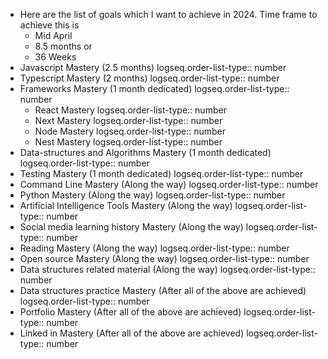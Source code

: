 - Here are the list of goals which I want to achieve in 2024. Time frame to achieve this is
	- Mid April
	- 8.5 months or
	- 36 Weeks
- Javascript Mastery (2.5 months)
  logseq.order-list-type:: number
- Typescript Mastery (2 months)
  logseq.order-list-type:: number
- Frameworks Mastery (1 month dedicated)
  logseq.order-list-type:: number
	- React Mastery
	  logseq.order-list-type:: number
	- Next Mastery
	  logseq.order-list-type:: number
	- Node Mastery
	  logseq.order-list-type:: number
	- Nest Mastery
	  logseq.order-list-type:: number
- Data-structures and Algorithms Mastery (1 month dedicated)
  logseq.order-list-type:: number
- Testing Mastery (1 month dedicated)
  logseq.order-list-type:: number
- Command Line Mastery (Along the way)
  logseq.order-list-type:: number
- Python Mastery (Along the way)
  logseq.order-list-type:: number
- Artificial Intelligence Tools Mastery (Along the way)
  logseq.order-list-type:: number
- Social media learning history Mastery (Along the way)
  logseq.order-list-type:: number
- Reading Mastery (Along the way)
  logseq.order-list-type:: number
- Open source Mastery  (Along the way)
  logseq.order-list-type:: number
- Data structures related material (Along the way)
  logseq.order-list-type:: number
- Data structures practice Mastery (After all of the above are achieved)
  logseq.order-list-type:: number
- Portfolio Mastery (After all of the above are achieved)
  logseq.order-list-type:: number
- Linked in Mastery (After all of the above are achieved)
  logseq.order-list-type:: number